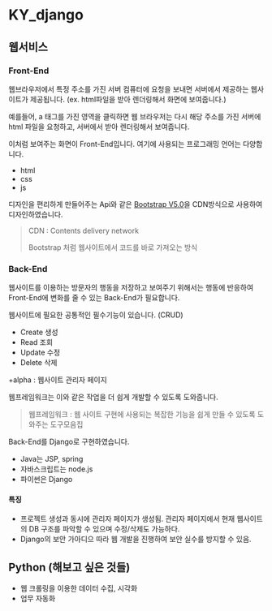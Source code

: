 # KY_django

## 웹서비스

### Front-End
웹브라우저에서 특정 주소를 가진 서버 컴퓨터에 요청을 보내면 서버에서 제공하는 웹사이트가 제공됩니다. (ex. html파일을 받아 렌더링해서 화면에 보여줍니다.)

예를들어, a 태그를 가진 영역을 클릭하면 웹 브라우저는 다시 해당 주소를 가진 서버에 html 파일을 요청하고, 서버에서 받아 렌더링해서 보여줍니다.

이처럼 보여주는 화면이 Front-End입니다. 여기에 사용되는 프로그래밍 언어는 다양합니다.

- html
- css
- js

디자인을 편리하게 만들어주는 Api와 같은 [Bootstrap V5.0](https://getbootstrap.com/docs/5.0/getting-started/introduction/)을 CDN방식으로 사용하여 디자인하였습니다.

> CDN : Contents delivery network
> 
> Bootstrap 처럼 웹사이트에서 코드를 바로 가져오는 방식

### Back-End

웹사이트를 이용하는 방문자의 행동을 저장하고 보여주기 위해서는 행동에 반응하여 Front-End에 변화를 줄 수 있는 Back-End가 필요합니다.

웹사이트에 필요한 공통적인 필수기능이 있습니다. (CRUD)
- Create 생성
- Read 조회
- Update 수정
- Delete 삭제

+alpha : 웹사이트 관리자 페이지

웹프레임워크는 이와 같은 작업을 더 쉽게 개발할 수 있도록 도와줍니다.
> 웹프레임워크 : 웹 사이트 구현에 사용되는 복잡한 기능을 쉽게 만들 수 있도록 도와주는 도구모음집

Back-End를 Django로 구현하였습니다.

- Java는 JSP, spring
- 자바스크립트는 node.js
- 파이썬은 Django

#### 특징

- 프로젝트 생성과 동시에 관리자 페이지가 생성됨. 관리자 페이지에서 현재 웹사이트의 DB 구조를 파악할 수 있으며 수정/삭제도 가능하다.
- Django의 보안 가아디으 따라 웹 개발을 진행하여 보안 실수를 방지할 수 있음.

## Python (해보고 싶은 것들)

- 웹 크롤링을 이용한 데이터 수집, 시각화
- 업무 자동화

